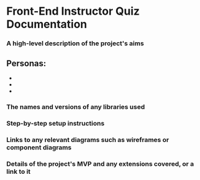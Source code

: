 # Front-End Instructor Quiz Documentation  


### A high-level description of the project's aims

Personas:
-
-
-
-

### The names and versions of any libraries used



### Step-by-step setup instructions



### Links to any relevant diagrams such as wireframes or component diagrams



### Details of the project's MVP and any extensions covered, or a link to it
